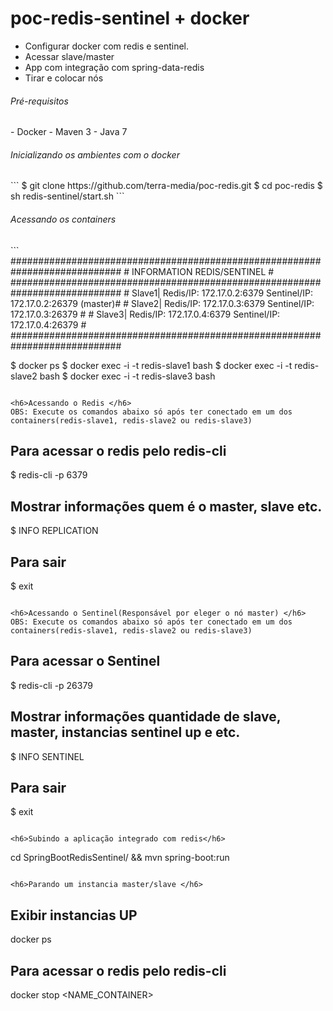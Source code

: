 # poc-redis-sentinel + docker

- Configurar docker com redis e sentinel.
- Acessar slave/master
- App com integração com spring-data-redis
- Tirar e colocar nós

<h6>Pré-requisitos </h6>
- Docker
- Maven 3
- Java 7


<h6>Inicializando os ambientes com o docker </h6>
```
  $ git clone https://github.com/terra-media/poc-redis.git
  $ cd poc-redis
  $ sh redis-sentinel/start.sh
```  

<h6>Acessando os containers </h6>
```
############################################################################
#                     INFORMATION REDIS/SENTINEL                           #
############################################################################
# Slave1| Redis/IP: 172.17.0.2:6379  Sentinel/IP: 172.17.0.2:26379 (master)#
# Slave2| Redis/IP: 172.17.0.3:6379  Sentinel/IP: 172.17.0.3:26379         #
# Slave3| Redis/IP: 172.17.0.4:6379  Sentinel/IP: 172.17.0.4:26379         #
############################################################################


$ docker ps
$ docker exec -i -t redis-slave1 bash
$ docker exec -i -t redis-slave2 bash
$ docker exec -i -t redis-slave3 bash

```  

<h6>Acessando o Redis </h6>
OBS: Execute os comandos abaixo só após ter conectado em um dos containers(redis-slave1, redis-slave2 ou redis-slave3)
```
## Para acessar o redis pelo redis-cli
$ redis-cli -p 6379

## Mostrar informações quem é o master, slave etc.
$ INFO REPLICATION

## Para sair
$ exit

``` 

<h6>Acessando o Sentinel(Responsável por eleger o nó master) </h6>
OBS: Execute os comandos abaixo só após ter conectado em um dos containers(redis-slave1, redis-slave2 ou redis-slave3)
```
## Para acessar o Sentinel
$ redis-cli -p 26379

## Mostrar informações quantidade de slave, master, instancias sentinel up e etc.
$ INFO SENTINEL

## Para sair
$ exit

``` 

<h6>Subindo a aplicação integrado com redis</h6>
```
cd SpringBootRedisSentinel/ && mvn spring-boot:run

``` 

<h6>Parando um instancia master/slave </h6>
```
## Exibir instancias UP
docker ps

## Para acessar o redis pelo redis-cli
docker stop <NAME_CONTAINER>

``` 
